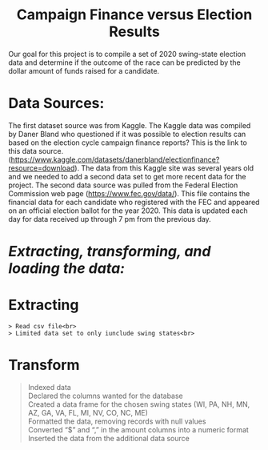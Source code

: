 <h1 Align="center"> Campaign Finance versus Election Results </h1>

Our goal for this project is to compile a set of 2020 swing-state election data and determine if the outcome of the race can be predicted by the dollar amount of funds raised for a candidate.
  
#  **Data Sources:**   
The first dataset source was from Kaggle.  The Kaggle data was compiled by Daner Bland who questioned if it was possible to election results can based on the election cycle campaign finance reports?  This is the link to this data source. (https://www.kaggle.com/datasets/danerbland/electionfinance?resource=download).  The data from this Kaggle site was several years old and we needed to add a second data set to get more recent data for the project. The second data source was pulled from the Federal Election Commission web page (https://www.fec.gov/data/). This file contains the financial data for each candidate who registered with the FEC and appeared on an official election ballot for the year 2020.  This data is updated each day for data received up through 7 pm from the previous day. 

#  *Extracting, transforming, and loading the data:*

  # Extracting
    > Read csv file<br>
    > Limited data set to only iunclude swing states<br>
    

   # Transform
   > Indexed data<br>
   >	Declared the columns wanted for the database<br>
   >	Created a data frame for the chosen swing states  (WI, PA, NH, MN, AZ, GA, VA, FL, MI, NV, CO, NC, ME)<br>
   >	Formatted the data, removing records with null values<br>
   >	Converted “$” and “,” in the amount columns into a numeric format<br>
   >	Inserted the data from the additional data source<br>


